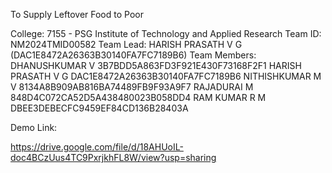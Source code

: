 To Supply Leftover Food to Poor

College: 7155 - PSG Institute of Technology and Applied Research
Team ID: NM2024TMID00582
Team Lead: HARISH PRASATH V G (DAC1E8472A26363B30140FA7FC7189B6)
Team Members: 
DHANUSHKUMAR V	3B7BDD5A863FD3F921E430F73168F2F1
HARISH PRASATH V G	DAC1E8472A26363B30140FA7FC7189B6
NITHISHKUMAR M V	8134A8B909AB816BA74489FB9F93A9F7
RAJADURAI M	848D4C072CA52D5A438480023B058DD4
RAM KUMAR R M	DBEE3DEBECFC9459EF84CD136B28403A

Demo Link:

https://drive.google.com/file/d/18AHUoIL-doc4BCzUus4TC9PxrjkhFL8W/view?usp=sharing
